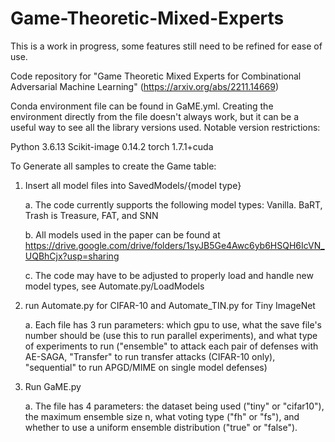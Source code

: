# Game-Theoretic-Mixed-Experts

This is a work in progress, some features still need to be refined for ease of use.

Code repository for "Game Theoretic Mixed Experts for Combinational Adversarial Machine Learning" (https://arxiv.org/abs/2211.14669)

Conda environment file can be found in GaME.yml. Creating the environment directly from the file doesn't always work, but it can
be a useful way to see all the library versions used. Notable version restrictions:

Python 3.6.13
Scikit-image 0.14.2
torch 1.7.1+cuda

To Generate all samples to create the Game table:

1. Insert all model files into SavedModels/{model type}
	
	a. The code currently supports the following model types: Vanilla. BaRT, Trash is Treasure, FAT, and SNN
	
	b. All models used in the paper can be found at https://drive.google.com/drive/folders/1syJB5Ge4Awc6yb6HSQH6IcVN_UQBhCjx?usp=sharing
	
	c. The code may have to be adjusted to properly load and handle new model types, see Automate.py/LoadModels
2. run Automate.py for CIFAR-10 and Automate_TIN.py for Tiny ImageNet
	
	a. Each file has 3 run parameters: which gpu to use, what the save file's number should be (use this to run parallel
	experiments), and what type of experiments to run ("ensemble" to attack each pair of defenses with AE-SAGA, "Transfer"
	to run transfer attacks (CIFAR-10 only), "sequential" to run APGD/MIME on single model defenses)

3. Run GaME.py

	a. The file has 4 parameters: the dataset being used ("tiny" or "cifar10"), the maximum ensemble size n, what voting type
	("fh" or "fs"), and whether to use a uniform ensemble distribution ("true" or "false").